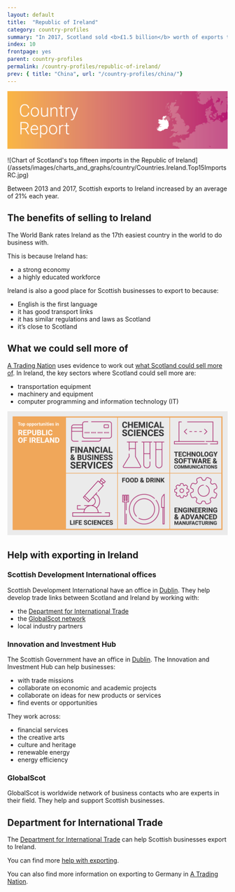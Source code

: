 ```yaml
---
layout: default
title:  "Republic of Ireland"
category: country-profiles
summary: "In 2017, Scotland sold <b>£1.5 billion</b> worth of exports to Ireland. This is <b>4.5%</b> of Scotland’s total international exports."
index: 10
frontpage: yes
parent: country-profiles
permalink: /country-profiles/republic-of-ireland/
prev: { title: "China", url: "/country-profiles/china/"}
---
```


![An image of Republic of Ireland outlined on a map](/assets/images/country_maps/10-Irish-Republic.png)

![Chart of Scotland's top fifteen imports in the Republic of Ireland](/assets/images/charts_and_graphs/country/Countries.Ireland.Top15Imports RC.jpg)

Between 2013 and 2017, Scottish exports to Ireland increased by an average of 21% each year.

## The benefits of selling to Ireland
The World Bank rates Ireland as the 17th easiest country in the world to do business with.

This is because Ireland has:

* a strong economy
* a highly educated workforce


Ireland is also a good place for Scottish businesses to export to because:

* English is the first language
* it has good transport links
* it has similar regulations and laws as Scotland
* it’s close to Scotland


## What we could sell more of
[A Trading Nation](https://www.example.com) uses evidence to work out [what Scotland could sell more of](https://tradingnation.mygov.scot/what-people-are-buying/).
In Ireland, the key sectors where Scotland could sell more are:

* transportation equipment
* machinery and equipment
* computer programming and information technology (IT)

![An infographic of top opportunities in Republic of Ireland](/assets/images/country_infographics/10-Republic-of-Ireland-top-opportunities.png)


## Help with exporting in Ireland

### Scottish Development International offices

Scottish Development International have an office in [Dublin](https://www.sdi.co.uk/about-sdi/global-offices/europe-middle-east-and-africa/ireland-dublin). They help develop trade links between Scotland and Ireland by working with:

* the [Department for International Trade](https://www.gov.uk/government/organisations/department-for-international-trade)
* the [GlobalScot network](https://www.globalscot.com/)
* local industry partners


### Innovation and Investment Hub

The Scottish Government have an office in [Dublin](https://www.gov.scot/policies/europe/innovation-and-investment-hubs/#Dublin). The Innovation and Investment Hub can help businesses:

* with trade missions
* collaborate on economic and academic projects
* collaborate on ideas for new products or services
* find events or opportunities

They work across:

* financial services
* the creative arts
* culture and heritage
* renewable energy
* energy efficiency


### GlobalScot

GlobalScot is worldwide network of business contacts who are experts in their field. They help and support Scottish businesses.


## Department for International Trade
The [Department for International Trade](https://www.gov.uk/government/publications/exporting-to-ireland/exporting-to-ireland) can help Scottish businesses export to Ireland.  


You can find more [help with exporting](https://tradingnation.mygov.scot/help-for-businesses/).

You can also find more information on exporting to Germany in [A Trading Nation](https://www.example.com).
